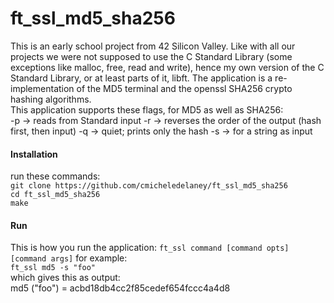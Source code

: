 # ft_ssl_md5_sha256

This is an early school project from 42 Silicon Valley. Like with all our projects we were not supposed to use the C Standard Library (some exceptions like malloc, free, read and write), hence my own version of the C Standard Library, or at least parts of it, libft.
The application is a re-implementation of the MD5 terminal and the openssl SHA256 crypto hashing algorithms.  
This application supports these flags, for MD5 as well as SHA256:  
-p -> reads from Standard input
-r -> reverses the order of the output (hash first, then input)
-q -> quiet; prints only the hash
-s -> for a string as input

#### Installation
run these commands:  
`git clone https://github.com/cmicheledelaney/ft_ssl_md5_sha256`  
`cd ft_ssl_md5_sha256`  
`make`  

#### Run
This is how you run the application:
`ft_ssl command [command opts] [command args]`
for example:  
`ft_ssl md5 -s "foo"`  
which gives this as output:  
md5 ("foo") = acbd18db4cc2f85cedef654fccc4a4d8  
